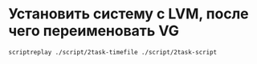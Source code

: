 # Установить систему с LVM, после чего переименовать VG

```scriptreplay ./script/2task-timefile ./script/2task-script```
